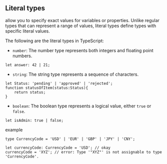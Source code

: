 ## Literal types

allow you to specify exact values for variables or properties. Unlike regular types that can represent a range of values, literal types define types with specific literal values. 

The following are the literal types in TypeScript:
- `number`: The number type represents both integers and floating point numbers.
```
let answer: 42 | 21;

```

- `string`: The string type represents a sequence of characters.
```
let Status: 'pending' | 'approved' | 'rejected';
function statusOfItem(status:Status){
    return status;
}
```

- `boolean`: The boolean type represents a logical value, either `true` or `false`.
```
let isAdmin: true | false;
```

example
```
type CurrencyCode = 'USD' | 'EUR' | 'GBP' | 'JPY' | 'CNY';

let currencyCode: CurrencyCode = 'USD'; // okay
currencyCode = 'XYZ'; // error: Type '"XYZ"' is not assignable to type 'CurrencyCode'.